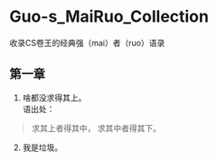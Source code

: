 # Guo-s_MaiRuo_Collection
收录CS卷王的经典强（mai）者（ruo）语录

## 第一章
1. 啥都没求得其上。</br>
语出处：
> 求其上者得其中，
  求其中者得其下。

2. 我是垃圾。
